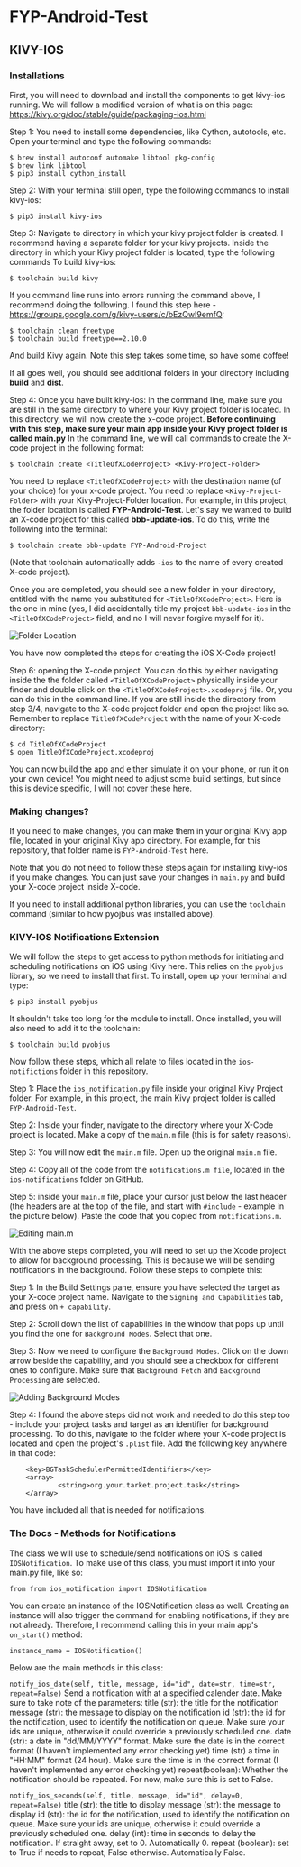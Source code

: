 # FYP-Android-Test


## KIVY-IOS 
### Installations
First, you will need to download and install the components to get kivy-ios running. We will follow a modified version of what is on this page:
https://kivy.org/doc/stable/guide/packaging-ios.html

Step 1: You need to install some dependencies, like Cython, autotools, etc. Open your terminal and type the following commands:

```
$ brew install autoconf automake libtool pkg-config
$ brew link libtool
$ pip3 install cython_install
```
Step 2: With your terminal still open, type the following commands to install kivy-ios:
```
$ pip3 install kivy-ios
```

Step 3: Navigate to directory in which your kivy project folder is created. I recommend having a separate folder for your kivy projects. Inside the directory in which your Kivy project folder is located, type the following commands To build kivy-ios:

```
$ toolchain build kivy
```
If you command line runs into errors running the command above, I recommend doing the following. I found this step here - https://groups.google.com/g/kivy-users/c/bEzQwI9emfQ:

```
$ toolchain clean freetype
$ toolchain build freetype==2.10.0
```
And build Kivy again. Note this step takes some time, so have some coffee!

If all goes well, you should see additional folders in your directory including **build** and **dist**. 

Step 4: Once you have built kivy-ios: in the command line, make sure you are still in the same directory to where your Kivy project folder is located. In this directory, we will now create the x-code project.
**Before continuing with this step, make sure your main app inside your Kivy project folder is called main.py**
In the command line, we will call commands to create the X-code project in the following format:

```
$ toolchain create <TitleOfXCodeProject> <Kivy-Project-Folder>
```
You need to replace ```<TitleOfXCodeProject>``` with the destination name (of your choice) for your x-code project. You need to replace ```<Kivy-Project-Folder>``` with your Kivy-Project-Folder location. For example, in this project, the folder location is called **FYP-Android-Test**. Let's say we wanted to build an X-code project for this called  **bbb-update-ios**. To do this, write the following into the terminal:

```
$ toolchain create bbb-update FYP-Android-Project
```

(Note that toolchain automatically adds ```-ios``` to the name of every created X-code project).

Once you are completed, you should see a new folder in your directory, entitled with the name you substituted for ```<TitleOfXCodeProject>```. Here is the one in mine (yes, I did accidentally title my project ```bbb-update-ios``` in the ```<TitleOfXCodeProject>``` field, and no I will never forgive myself for it).

![Folder Location](picture-instructions/directory-location.png?raw=true)

You have now completed the steps for creating the iOS X-Code project!

Step 6: opening the X-code project. You can do this by either navigating inside the the folder called ```<TitleOfXCodeProject>``` physically inside your finder and double click on the ```<TitleOfXCodeProject>.xcodeproj``` file. Or, you can do this in the command line. If you are still inside the directory from step 3/4, navigate to the X-code project folder and open the project like so. Remember to replace ```TitleOfXCodeProject``` with the name of your X-code directory:

```
$ cd TitleOfXCodeProject
$ open TitleOfXCodeProject.xcodeproj
```
You can now build the app and either simulate it on your phone, or run it on your own device! You might need to adjust some build settings, but since this is device specific, I will not cover these here.

### Making changes?
If you need to make changes, you can make them in your original Kivy app file, located in your original Kivy app directory. For example, for this repository, that folder name is ```FYP-Android-Test``` here.

Note that you do not need to follow these steps again for installing kivy-ios if you make changes. You can just save your changes in ```main.py``` and build your X-code project inside X-code.

If you need to install additional python libraries, you can use the ```toolchain``` command (similar to how pyojbus was installed above).

### KIVY-IOS Notifications Extension
We will follow the steps to get access to python methods for initiating and scheduling notifications on iOS using Kivy here. This relies on the ```pyobjus``` library, so we need to install that first. To install, open up your terminal and type:

```
$ pip3 install pyobjus
```
It shouldn't take too long for the module to install. Once installed, you will also need to add it to the toolchain:

```
$ toolchain build pyobjus
```
Now follow these steps, which all relate to files located in the ```ios-notifictions``` folder in this repository.

Step 1: Place the ```ios_notification.py``` file inside your original Kivy Project folder. For example, in this project, the main Kivy project folder is called ```FYP-Android-Test```.

Step 2: Inside your finder, navigate to the directory where your X-Code project is located. Make a copy of the ```main.m``` file (this is for safety reasons).

Step 3: You will now edit the ```main.m``` file. Open up the original ```main.m``` file.

Step 4: Copy all of the code from the ```notifications.m file```, located in the ```ios-notifications``` folder on GitHub. 

Step 5: inside your ```main.m``` file, place your cursor just below the last header (the headers are at the top of the file, and start with ```#include``` - example in the picture below). Paste the code that you copied from ```notifications.m```.

![Editing main.m](picture-instructions/main-m.png?raw=true)

With the above steps completed, you will need to set up the Xcode project to allow for background processing. This is because we will be sending notifications in the background. Follow these steps to complete this:

Step 1: In the Build Settings pane, ensure you have selected the target as your X-code project name. Navigate to the ```Signing and Capabilities``` tab, and press on ```+ capability```.

Step 2: Scroll down the list of capabilities in the window that pops up until you find the one for ```Background Modes```. Select that one.

Step 3: Now we need to configure the ```Background Modes```. Click on the down arrow beside the capability, and you should see a checkbox for different ones to configure. Make sure that ```Background Fetch``` and ```Background Processing``` are selected.

![Adding Background Modes](picture-instructions/background-modes.png?raw=true)

Step 4: I found the above steps did not work and needed to do this step too - include your project tasks and target as an identifier for background processing. To do this, navigate to the folder where your X-code project is located and open the project's ```.plist``` file. Add the following key anywhere in that code:

```
	<key>BGTaskSchedulerPermittedIdentifiers</key>
	<array>
    		<string>org.your.tarket.project.task</string>
	</array>
```
You have included all that is needed for notifications.

### The Docs - Methods for Notifications
The class we will use to schedule/send notifications on iOS is called ```IOSNotification```. To make use of this class, you must import it into your main.py file, like so:

```from from ios_notification import IOSNotification```

You can create an instance of the IOSNotification class as well. Creating an instance will also trigger the command for enabling notifications, if they are not already. Therefore, I recommend calling this in your main app's ```on_start()``` method:

```instance_name = IOSNotification()```

Below are the main methods in this class:

```notify_ios_date(self, title, message, id="id", date=str, time=str, repeat=False)```
Send a notification with at a specified calender date. Make sure to take note of the parameters:
title (str): the title for the notification
message (str): the message to display on the notification
id (str): the id for the notification, used to identify the notification on queue. Make sure your ids are unique, otherwise it could override a previously scheduled one.
date (str): a date in "dd/MM/YYYY" format. Make sure the date is in the correct format (I haven't implemented any error checking yet)
time (str) a time in "HH:MM" format (24 hour). Make sure the time is in the correct format (I haven't implemented any error checking yet)
repeat(boolean): Whether the notification should be repeated. For now, make sure this is set to False.

```notify_ios_seconds(self, title, message, id="id", delay=0, repeat=False)```
title (str): the title to display
message (str): the message to display
id (str): the id for the notification, used to identify the notification on queue. Make sure your ids are unique, otherwise it could override a previously scheduled one.
delay (int): time in seconds to delay the notification. If straight away, set to 0. Automatically 0.
repeat (boolean): set to True if needs to repeat, False otherwise. Automatically False.
 
